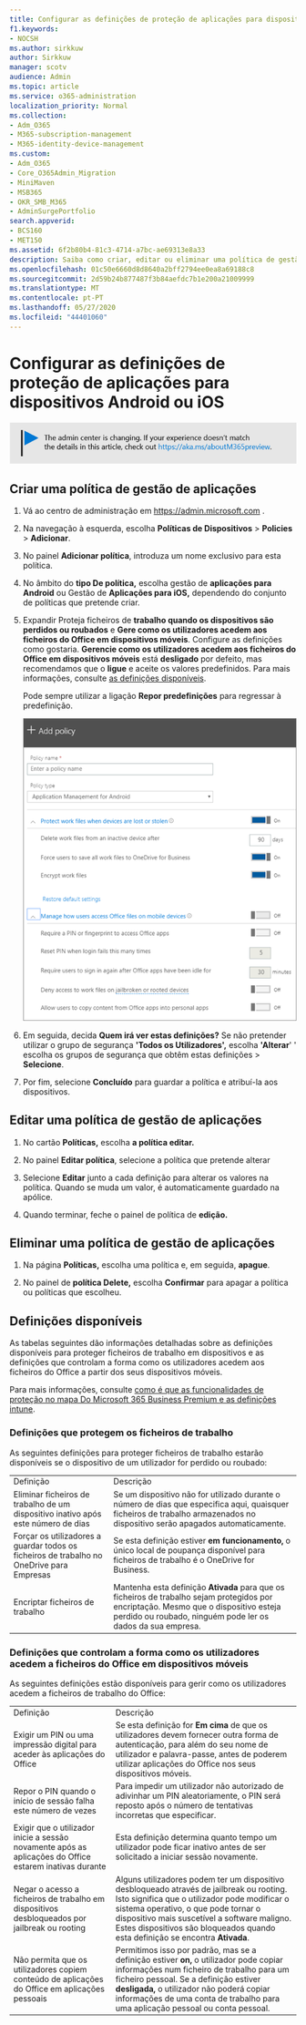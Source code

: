 ```yaml
---
title: Configurar as definições de proteção de aplicações para dispositivos Android ou iOS
f1.keywords:
- NOCSH
ms.author: sirkkuw
author: Sirkkuw
manager: scotv
audience: Admin
ms.topic: article
ms.service: o365-administration
localization_priority: Normal
ms.collection:
- Adm_O365
- M365-subscription-management
- M365-identity-device-management
ms.custom:
- Adm_O365
- Core_O365Admin_Migration
- MiniMaven
- MSB365
- OKR_SMB_M365
- AdminSurgePortfolio
search.appverid:
- BCS160
- MET150
ms.assetid: 6f2b80b4-81c3-4714-a7bc-ae69313e8a33
description: Saiba como criar, editar ou eliminar uma política de gestão de aplicações e proteja ficheiros de trabalho em dispositivos Android ou iOS.
ms.openlocfilehash: 01c50e6660d8d8640a2bff2794ee0ea8a69188c8
ms.sourcegitcommit: 2d59b24b877487f3b84aefdc7b1e200a21009999
ms.translationtype: MT
ms.contentlocale: pt-PT
ms.lasthandoff: 05/27/2020
ms.locfileid: "44401060"
---
```

# <a name="set-app-protection-settings-for-android-or-ios-devices"></a>Configurar as definições de proteção de aplicações para dispositivos Android ou iOS

![Banner que aponta para https://aka.ms/aboutM365preview .](../media/m365admincenterchanging.png)

## <a name="create-an-app-management-policy"></a>Criar uma política de gestão de aplicações

1. Vá ao centro de administração em <a href="https://go.microsoft.com/fwlink/p/?linkid=837890" target="_blank">https://admin.microsoft.com</a> . 
    
2. Na navegação à esquerda, escolha **Políticas de Dispositivos** \> **Policies** \> **Adicionar**.
  
3. No painel **Adicionar política**, introduza um nome exclusivo para esta política. 
    
4. No âmbito do **tipo De política,** escolha gestão de **aplicações para Android** ou Gestão de **Aplicações para iOS,** dependendo do conjunto de políticas que pretende criar. 
    
5. Expandir Proteja ficheiros de **trabalho quando os dispositivos são perdidos ou roubados** e **Gere como os utilizadores acedem aos ficheiros do Office em dispositivos móveis**. Configure as definições como gostaria. **Gerencie como os utilizadores acedem aos ficheiros do Office em dispositivos móveis** está **desligado** por defeito, mas recomendamos que o **ligue** e aceite os valores predefinidos. Para mais informações, consulte [as definições disponíveis](#available-settings). 
    
    Pode sempre utilizar a ligação **Repor predefinições** para regressar à predefinição. 
    
    ![Screenshot of Create a policy with Application management for Android selected](../media/eabbe06d-ac0a-4f3a-8630-68c808b1e662.png)
  
6. Em seguida, decida **Quem irá ver estas definições?** Se não pretender utilizar o grupo de segurança **'Todos os Utilizadores',** escolha **'Alterar**' ' escolha os grupos de segurança que obtêm estas definições \> **Selecione**.
    
7. Por fim, selecione **Concluído** para guardar a política e atribuí-la aos dispositivos. 
    
## <a name="edit-an-app-management-policy"></a>Editar uma política de gestão de aplicações

1. No cartão **Políticas,** escolha **a política editar.**
    
2. No painel **Editar política**, selecione a política que pretende alterar 
    
3. Selecione **Editar** junto a cada definição para alterar os valores na política. Quando se muda um valor, é automaticamente guardado na apólice.
    
4. Quando terminar, feche o painel de política de **edição.** 
    
## <a name="delete-an-app-management-policy"></a>Eliminar uma política de gestão de aplicações

1. Na página **Políticas,** escolha uma política e, em seguida, **apague**.
    
2. No painel de **política Delete,** escolha **Confirmar** para apagar a política ou políticas que escolheu. 
    
## <a name="available-settings"></a>Definições disponíveis

As tabelas seguintes dão informações detalhadas sobre as definições disponíveis para proteger ficheiros de trabalho em dispositivos e as definições que controlam a forma como os utilizadores acedem aos ficheiros do Office a partir dos seus dispositivos móveis.
  
 Para mais informações, consulte [como é que as funcionalidades de proteção no mapa Do Microsoft 365 Business Premium e as definições intune](map-protection-features-to-intune-settings.md). 
  
### <a name="settings-that-protect-work-files"></a>Definições que protegem os ficheiros de trabalho

As seguintes definições para proteger ficheiros de trabalho estarão disponíveis se o dispositivo de um utilizador for perdido ou roubado:
  
|||
|:-----|:-----|
|Definição  <br/> |Descrição  <br/> |
|Eliminar ficheiros de trabalho de um dispositivo inativo após este número de dias  <br/> |Se um dispositivo não for utilizado durante o número de dias que especifica aqui, quaisquer ficheiros de trabalho armazenados no dispositivo serão apagados automaticamente.  <br/> |
|Forçar os utilizadores a guardar todos os ficheiros de trabalho no OneDrive para Empresas  <br/> |Se esta definição estiver **em funcionamento,** o único local de poupança disponível para ficheiros de trabalho é o OneDrive for Business.  <br/> |
|Encriptar ficheiros de trabalho  <br/> |Mantenha esta definição **Ativada** para que os ficheiros de trabalho sejam protegidos por encriptação. Mesmo que o dispositivo esteja perdido ou roubado, ninguém pode ler os dados da sua empresa.  <br/> |
   
### <a name="settings-that-control-how-users-access-office-files-on-mobile-devices"></a>Definições que controlam a forma como os utilizadores acedem a ficheiros do Office em dispositivos móveis

As seguintes definições estão disponíveis para gerir como os utilizadores acedem a ficheiros de trabalho do Office:
  
|||
|:-----|:-----|
|Definição  <br/> |Descrição  <br/> |
|Exigir um PIN ou uma impressão digital para aceder às aplicações do Office  <br/> |Se esta definição for **Em cima** de que os utilizadores devem fornecer outra forma de autenticação, para além do seu nome de utilizador e palavra-passe, antes de poderem utilizar aplicações do Office nos seus dispositivos móveis.<br/> |
|Repor o PIN quando o início de sessão falha este número de vezes  <br/> |Para impedir um utilizador não autorizado de adivinhar um PIN aleatoriamente, o PIN será reposto após o número de tentativas incorretas que especificar.  <br/> |
|Exigir que o utilizador inicie a sessão novamente após as aplicações do Office estarem inativas durante  <br/> |Esta definição determina quanto tempo um utilizador pode ficar inativo antes de ser solicitado a iniciar sessão novamente.  <br/> |
|Negar o acesso a ficheiros de trabalho em dispositivos desbloqueados por jailbreak ou rooting  <br/> |Alguns utilizadores podem ter um dispositivo desbloqueado através de jailbreak ou rooting. Isto significa que o utilizador pode modificar o sistema operativo, o que pode tornar o dispositivo mais suscetível a software maligno. Estes dispositivos são bloqueados quando esta definição se encontra **Ativada**.  <br/> |
|Não permita que os utilizadores copiem conteúdo de aplicações do Office em aplicações pessoais  <br/> |Permitimos isso por padrão, mas se a definição estiver **on,** o utilizador pode copiar informações num ficheiro de trabalho para um ficheiro pessoal. Se a definição estiver **desligada,** o utilizador não poderá copiar informações de uma conta de trabalho para uma aplicação pessoal ou conta pessoal.  <br/> |
